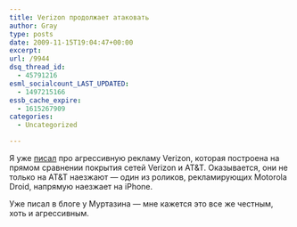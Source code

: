 ```yaml
---
title: Verizon продолжает атаковать
author: Gray
type: posts
date: 2009-11-15T19:04:47+00:00
excerpt:
url: /9944
dsq_thread_id:
  - 45791216
esml_socialcount_LAST_UPDATED:
  - 1497215166
essb_cache_expire:
  - 1615267909
categories:
  - Uncategorized

---
```








Я уже <a href="http://www.searchengines.ru/blog/archives/009895.html" target="_blank">писал</a> про агрессивную рекламу Verizon, которая построена на прямом сравнении покрытия сетей Verizon и AT&T. Оказывается, они не только на AT&T наезжают &#8212; один из роликов, рекламирующих Motorola Droid, напрямую наезжает на iPhone.



Уже писал в блоге у Муртазина &#8212; мне кажется это все же честным, хоть и агрессивным.
